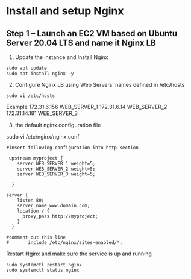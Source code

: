 # Install and setup Nginx 

## Step 1 – Launch an EC2 VM based on Ubuntu Server 20.04 LTS and name it Nginx LB 

1. Update the instance and Install Nginx

```
sudo apt update
sudo apt install nginx -y
```

2. Configure Nginx LB using Web Servers’ names defined in /etc/hosts

```
sudo vi /etc/hosts
```

Example 
172.31.6.156  WEB_SERVER_1
172.31.6.14   WEB_SERVER_2
172.31.14.181 WEB_SERVER_3

3.  the default nginx configuration file

sudo vi /etc/nginx/nginx.conf

```
#insert following configuration into http section

 upstream myproject {
    server WEB_SERVER_1 weight=5;
    server WEB_SERVER_2 weight=5;
    server WEB_SERVER_3 weight=5;

  }

server {
    listen 80;
    server_name www.domain.com;
    location / {
      proxy_pass http://myproject;
    }
  }

#comment out this line
#       include /etc/nginx/sites-enabled/*;
```


Restart Nginx and make sure the service is up and running


```
sudo systemctl restart nginx
sudo systemctl status nginx
```
